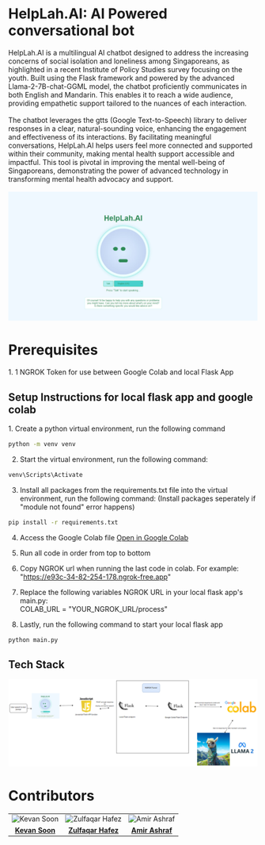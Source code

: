 # HelpLah.AI: AI Powered conversational bot

HelpLah.AI is a multilingual AI chatbot designed to address the increasing concerns of social isolation and loneliness among Singaporeans, as highlighted in a recent Institute of Policy Studies survey focusing on the youth. Built using the Flask framework and powered by the advanced Llama-2-7B-chat-GGML model, the chatbot proficiently communicates in both English and Mandarin. This enables it to reach a wide audience, providing empathetic support tailored to the nuances of each interaction.
<br><br>
The chatbot leverages the gtts (Google Text-to-Speech) library to deliver responses in a clear, natural-sounding voice, enhancing the engagement and effectiveness of its interactions. By facilitating meaningful conversations, HelpLah.AI helps users feel more connected and supported within their community, making mental health support accessible and impactful. This tool is pivotal in improving the mental well-being of Singaporeans, demonstrating the power of advanced technology in transforming mental health advocacy and support.
<br><br>
<img src="HelpAI.jpg"/>
<h1>Prerequisites</h1>
1. 1 NGROK Token for use between Google Colab and local Flask App

<h2>Setup Instructions for local flask app and google colab</h2>
1. Create a python virtual environment, run the following command

```bash
python -m venv venv
```

2. Start the virtual environment, run the following command:

```bash
venv\Scripts\Activate
```
3. Install all packages from the requirements.txt file into the virtual environment, run the following command: (Install packages seperately if "module not found" error happens)

```bash
pip install -r requirements.txt
```
4. Access the Google Colab file  [Open in Google Colab](https://colab.research.google.com/drive/1q4HgHEb6NctgasFU2Gp3uKnMT5hEVZss?usp=sharing)

6. Run all code in order from top to bottom

7. Copy NGROK url when running the last code in colab. For example: "https://e93c-34-82-254-178.ngrok-free.app"
   
8. Replace the following variables NGROK URL in your local flask app's main.py: <br>
 COLAB_URL = "YOUR_NGROK_URL/process" <br>
9. Lastly, run the following command to start your local flask app

```bash
python main.py
```
<h2>Tech Stack</h2>
<img src="techstack.png"/>

<h1>Contributors</h1>
<table>
  <tr>
    <!-- Row for images -->
    <td align="center">
      <img src="https://media.licdn.com/dms/image/v2/C4D03AQFxkjoL41Vq-A/profile-displayphoto-shrink_400_400/profile-displayphoto-shrink_400_400/0/1653217262059?e=1741824000&v=beta&t=TvWk4l4zIGtdzMbUJtk6-2V6hf2PcJ5lR5XgBSeuuGM" width="100px;" alt="Kevan Soon"/>
    </td>
    <td align="center">
      <img src="https://media.licdn.com/dms/image/v2/C5603AQFidBM2K2d3kA/profile-displayphoto-shrink_400_400/profile-displayphoto-shrink_400_400/0/1636695735903?e=1741824000&v=beta&t=B7t6_dv033Av4Zxrdg0nCCo2PpVNrdoeerP575slQTw" width="100px;" alt="Zulfaqar Hafez"/>
    </td>
    <td align="center">
      <img src="https://media.licdn.com/dms/image/v2/D5603AQEyiGzENyH1bg/profile-displayphoto-shrink_400_400/B56ZRUuMB.G8Ag-/0/1736588182873?e=1741824000&v=beta&t=ngroT--AxMlb7qWdIaZIj5AKxP0xaJe0ygQdcF_EvFU" width="100px;" alt="Amir Ashraf"/>
    </td>
  </tr>
  <tr>
    <!-- Row for names with links -->
    <td align="center">
      <a href="https://www.linkedin.com/in/kevansoon/" target="_blank"><strong>Kevan Soon</strong></a>
    </td>
    <td align="center">
      <a href="https://www.linkedin.com/in/zulfaqarhafez/" target="_blank"><strong>Zulfaqar Hafez</strong></a>
    </td>
    <td align="center">
      <a href="https://www.linkedin.com/in/amir-ashraf-45464119b/" target="_blank"><strong>Amir Ashraf</strong></a>
    </td>
  </tr>
</table>

